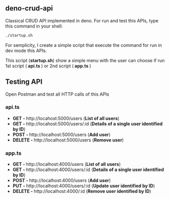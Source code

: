 ## deno-crud-api

Classical CRUD API implemented in deno.
For run and test this APIs, type this command in your shell:
```bash
./startup.sh
```
For semplicity, I create a simple script that execute the command for run in dev mode this APIs.

This script (<b>startup.sh</b>) show a simple menu with the user can choose if run 1st script (<b> api.ts </b>) or 2nd script (<b> app.ts </b>)

## Testing API

Open Postman and test all HTTP calls of this APIs

### api.ts
<ul>
  <li> <b> GET - </b> http://locahost:5000/users (<b>List of all users</b>) </li>
  <li> <b> GET - </b> http://locahost:5000/users/:id (<b>Details of a single user identified by ID</b>) </li>
  <li> <b> POST - </b> http://localhost:5000/users (<b>Add user</b>) </li>
  <li> <b> DELETE - </b> http://localhost:5000/users (<b>Remove user</b>) </li>
</ul>

### app.ts
<ul>
  <li> <b> GET - </b> http://localhost:4000/users (<b>List of all users</b>) </li>
  <li> <b> GET - </b> http://localhost:4000/users/:id (<b>Details of a single user identified by ID</b>) </li>
  <li> <b> POST - </b> http://localhost:4000/users (<b>Add user</b>) </li>
  <li> <b> PUT - </b> http://localhost:4000/users/:id (<b>Update user identified by ID</b>) </li>
  <li> <b> DELETE - </b> http://localhost:4000/:id (<b>Remove user identified by ID</b>) </li>
</ul>
